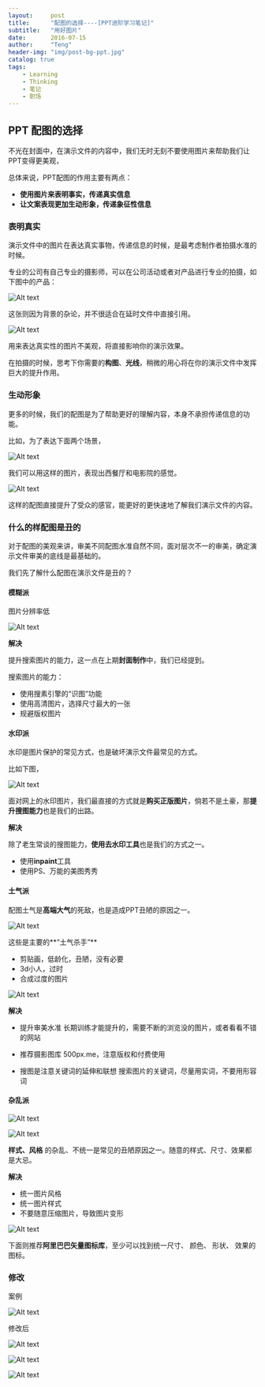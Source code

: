 ```yaml
---
layout:     post
title:      "配图的选择----[PPT进阶学习笔记]"
subtitle:   "用好图片"
date:       2016-07-15 
author:     "Teng"
header-img: "img/post-bg-ppt.jpg"
catalog: true
tags:
    - Learning
    - Thinking
    - 笔记
    - 职场
---
```

## PPT 配图的选择

不光在封面中，在演示文件的内容中，我们无时无刻不要使用图片来帮助我们让PPT变得更美观，

总体来说，PPT配图的作用主要有两点：

- **使用图片来表明事实，传递真实信息**
- **让文案表现更加生动形象，传递象征性信息**

### 表明真实
 
 演示文件中的图片在表达真实事物，传递信息的时候，是最考虑制作者拍摄水准的时候。
 
 专业的公司有自己专业的摄影师，可以在公司活动或者对产品进行专业的拍摄，如下图中的产品：
 
![Alt text](http://7xtgob.com2.z0.glb.clouddn.com/ppt-peitu%E5%BE%AE%E4%BF%A1%E6%88%AA%E5%9B%BE_20160716200741.png)

这张则因为背景的杂论，并不很适合在延时文件中直接引用。

![Alt text](http://7xtgob.com2.z0.glb.clouddn.com/ppt-peitu%E5%BE%AE%E4%BF%A1%E6%88%AA%E5%9B%BE_20160716200808.png)

用来表达真实性的图片不美观，将直接影响你的演示效果。

在拍摄的时候，思考下你需要的**构图**、**光线**，稍微的用心将在你的演示文件中发挥巨大的提升作用。

### 生动形象

更多的时候，我们的配图是为了帮助更好的理解内容，本身不承担传递信息的功能。

比如，为了表达下面两个场景，

![Alt text](http://7xtgob.com2.z0.glb.clouddn.com/ppt-peituQQ%E5%9B%BE%E7%89%8720160716231721.png)

我们可以用这样的图片，表现出西餐厅和电影院的感觉。

![Alt text](http://7xtgob.com2.z0.glb.clouddn.com/ppt-peituQQ%E5%9B%BE%E7%89%8720160716231742.png)

这样的配图直接提升了受众的感官，能更好的更快速地了解我们演示文件的内容。

### 什么的样配图是丑的

对于配图的美观来讲，审美不同配图水准自然不同，面对层次不一的审美，确定演示文件审美的底线是最基础的。

我们先了解什么配图在演示文件是丑的？

#### **模糊派**

图片分辨率低

![Alt text](http://7xtgob.com2.z0.glb.clouddn.com/ppt-peituQQ%E5%9B%BE%E7%89%8720160716231816.png)

**解决**

提升搜索图片的能力，这一点在上期**封面制作**中，我们已经提到。

搜索图片的能力：

- 使用搜素引擎的“识图”功能
- 使用高清图片，选择尺寸最大的一张
- 规避版权图片


#### **水印派**

水印是图片保护的常见方式，也是破坏演示文件最常见的方式。

比如下图，

![Alt text](http://7xtgob.com2.z0.glb.clouddn.com/ppt-peitu%E5%BE%AE%E4%BF%A1%E6%88%AA%E5%9B%BE_20160716201902.png)

面对网上的水印图片，我们最直接的方式就是**购买正版图片**，倘若不是土豪，那**提升搜图能力**也是我们的出路。

**解决**

除了老生常谈的搜图能力，**使用去水印工具**也是我们的方式之一。 

- 使用**inpaint**工具
- 使用PS、万能的美图秀秀

#### **土气派**

配图土气是**高端大气**的死敌，也是造成PPT丑陋的原因之一。

![Alt text](http://7xtgob.com2.z0.glb.clouddn.com/ppt-peitu%E5%BE%AE%E4%BF%A1%E6%88%AA%E5%9B%BE_20160716202749.png)

这些是主要的**“土气杀手”**

- 剪贴画，低龄化，丑陋，没有必要
- 3d小人，过时
- 合成过度的图片

 ![Alt text](http://7xtgob.com2.z0.glb.clouddn.com/ppt-peituQQ%E5%9B%BE%E7%89%8720160716231801.png)


**解决**
- 提升审美水准
	长期训练才能提升的，需要不断的浏览没的图片，或者看看不错的网站
	
- 推荐摄影图库 500px.me，注意版权和付费使用
- 搜图是注意关键词的延伸和联想
搜索图片的关键词，尽量用实词，不要用形容词

#### **杂乱派**

![Alt text](http://7xtgob.com2.z0.glb.clouddn.com/ppt-peituQQ%E5%9B%BE%E7%89%8720160716231914.jpg)

![Alt text](http://7xtgob.com2.z0.glb.clouddn.com/ppt-peitu%E5%BE%AE%E4%BF%A1%E6%88%AA%E5%9B%BE_20160716203749.png)

**样式、风格** 的杂乱、不统一是常见的丑陋原因之一。随意的样式、尺寸、效果都是大忌。

**解决**

- 统一图片风格
- 统一图片样式
- 不要随意压缩图片，导致图片变形

![Alt text](http://7xtgob.com2.z0.glb.clouddn.com/ppt-peituQQ%E5%9B%BE%E7%89%8720160716231922.png)


下面则推荐**阿里巴巴矢量图标库**，至少可以找到统一尺寸、 颜色、  形状、 效果的图标。


### 修改
案例

![Alt text](http://7xtgob.com2.z0.glb.clouddn.com/ppt-peitu%E5%BE%AE%E4%BF%A1%E6%88%AA%E5%9B%BE_20160716233435.png)

修改后

![Alt text](http://7xtgob.com2.z0.glb.clouddn.com/ppt-peitu%E5%BE%AE%E4%BF%A1%E6%88%AA%E5%9B%BE_20160716232011.png)

![Alt text](http://7xtgob.com2.z0.glb.clouddn.com/ppt-peitu%E5%BE%AE%E4%BF%A1%E6%88%AA%E5%9B%BE_20160716232017.png)

![Alt text](http://7xtgob.com2.z0.glb.clouddn.com/ppt-peitu%E5%BE%AE%E4%BF%A1%E6%88%AA%E5%9B%BE_20160716232025.png)







